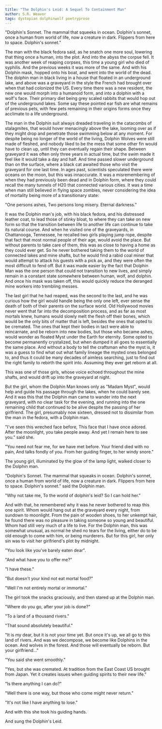 ```yaml
---
title: "The Dolphin's Leid: A Sequel To Containment Man"
author: S.R. Weaver
tags: dystopian dolphinwolf poetryprose
---
```

"Dolphin's Sonnet.
The mammal that squeeks in ocean.
Dolphin's sonnet,
once a human from world of
life, now a creature in dark.
Flippers from here to space.
Dolphin's sonnet."

The man with the black fedora said, as he snatch one more soul, lowering that thing once a human, into the plot. And into the abyss the corpse fell. It was another week of reaping corpses, this time a young girl who died of syphilis. And the previous weeks it was more of the same. And with his Dolphin mask, hopped onto his boat, and went into the world of the dead. The dolphin man in black living in a house that floated in an underground lake, and above was a graveyard in the style the French had brought over when that had colonized the US. Every time there was a new resident, the new one would morph into a humanoid form, and into a dolphin with a wolf's face. Their primary diet being grey scaled rabbits that would hop out of the underground lakes. Some say these pointed ear fish are what remains of previous pets, with few pets remaining in their origins forms once they acclimate to a life underground.

The man in the Dolphin suit always dreaded traveling in the catacombs of stalagmites, that would hover menacingly above the lake, looming over as if they might drop and penetrate those swimming below at any moment. For despite being no longer of the world of the living, Dolphin Wolves were still made of fleshed, and nobody liked to be the mess that some other fin would have to clean up, until they can eventually regain their shape. Between graveyard it was often only three years in actual time, but the swim made it feel like it would take a day and half. And time passed slower underground than on the surface, where a black cat awaited those who visit the graveyard for one last time. In ages past, scientists speculated there were oceans on the moon, but this was innaccurate. It was a misremembering of when they had previously been dead and in Dolphin form, where they could recall the many tunnels of H20 that connected various cities. It was a time when man still believed in flying space zombies, never considering the idea of mortality being more of a transitionary state:

"One persons ashes,
Two persons long misery.
Eternal darkness."

It was the Dolphin man's job, with his black fedora, and his distressed leather coat, to lead those of stinky bloat, to where they can take on new form so that the transition between life to another life can continue to take its natural course. And when he visited one of the graveyards, in Chattanooga, Tennessee, he recalled two girls playing jump rope, despite that fact that most normal people of their age, would avoid the place. But without parents to take care of them, this was as close to having a home as they could ever get. So he never bothered taking them to the world of connected lakes and mine shafts, but he would find a rabid coal miner that would attempt to attack his guests with a pick ax, and they were often the most difficult to fend off. But it was made easier by the fact that Dolphin Man was the one person that could not transition to new lives, and simply remain in a constant state somewhere between human, wolf, and dolphin. And once his mask was taken off, this would quickly reduce the deranged mine workers into trembling messes.

The last girl that he had reaped, was the second to the last, and he was curious how the girl would handle being the only one left, ever sense the death of both of their parents on the surface world. Old Hollywood movies never went that far into the decomposition process, and as far as most mortals knew, humans would slowly melt the flesh off their bones, which would be the only bits of matter that is left, besides the ones that opted to be cremated. The ones that kept their bodies in tact were able to reincarnate, and be reborn into new bodies, but those who became ashes, would wonder as floated Myst under the Earth for eternity. Some opted to become permanently crystalized, but when dumped it all goes to essentially the same place. And without a body to tell the craftsman who the myst is, it was a guess to find what out what family lineage the mysted ones belonged to, and thus it could be many decades of aimless searching, just to find out the right family to rebirth the spirit into. Assuming they ever get reborn at all.

This was one of those girls, whose voice echoed throughout the mine shafts, and would drift up into the graveyard at night.

But the girl, whom the Dolphin Man knows only as "Madam Myst", would help and guide his passage through the lakes, when he could barely see. And it was this that the Dolphin man came to wander into the next graveyard, with no clear task for the evening, and running into the one remaining child that continued to be alive despite the passing of her girlfriend. The girl, presumably now sixteen, dressed not to dissimilar from the man in the fedora, with a Dolphin man.

"I've seen this wreched face before,
This face that I have once adored.
After the moonlight, you take people away.
And yet I remain here to see you." said she.

"You need not fear me, for we have met before.
Your friend died with no pain,
And talks fondly of you.
From her guiding finger, to her windy snore."

The young girl, illuminated by the glow of the lamp light, walked closer to the Dolphin man.

"Dolphin's Sonnet.
The mammal that squeaks in ocean.
Dolphin's sonnet,
once a human from world of
life, now a creature in dark.
Flippers from here to space.
Dolphin's sonnet." said the Dolphin man.

"Why not take me,
To the world of dolphin's leid?
So I can hold her."

And with that, he remembered why it was he never bothered to reap this one spirit. Whom would hang out at the graveyard every night, from sundown to moonlight. From the pain of wooden shoes, to her unkempt hair, he found there was no pleasure in taking someone so young and beautiful. Whom had still very much of a life to live. For the Dolphin man, this was somewhat unusual, as normal he shed no tears for the living, either do to be old enough to come with him, or being murderers. But for this girl, her only sin was to visit her girlfriend's plot by midnight.

"You look like you've barely eaten dear".

"And what have you to offer me?"

"I have these."

"But doesn't your kind not eat mortal food?"

"Well I'm not entirely mortal or immortal."

The girl took the snacks graciously, and then stared up at the Dolphin man.

"Where do you go, after your job is done?"

"To a land of a thousand rivers."

"That sound absolutely beautiful."

"It is my dear, but it is not your time yet. But once it's up, we all go to this land of rivers. And was we decompose, we become like Dolphins in the ocean. And wolves in the forest. And those will eventually be reborn. But your girlfriend..."

"You said she went smoothly."

"Yes, but she was cremated. At tradition from the East Coast US brought from Japan. Yet it creates issues when guiding spirits to their new life."

"Is there anything I can do?"

"Well there is one way, but those who come might never return."

"It's not like I have anything to lose."

And with this she took his guiding hands.

And sung the Dolphin's Leid.
